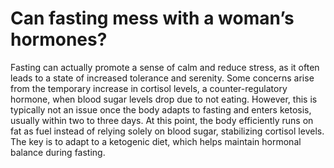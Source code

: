 # Can fasting mess with a woman’s hormones?

Fasting can actually promote a sense of calm and reduce stress, as it often leads to a state of increased tolerance and serenity. Some concerns arise from the temporary increase in cortisol levels, a counter-regulatory hormone, when blood sugar levels drop due to not eating. However, this is typically not an issue once the body adapts to fasting and enters ketosis, usually within two to three days. At this point, the body efficiently runs on fat as fuel instead of relying solely on blood sugar, stabilizing cortisol levels. The key is to adapt to a ketogenic diet, which helps maintain hormonal balance during fasting.